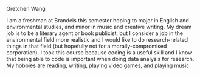 Gretchen Wang

I am a freshman at Brandeis this semester hoping to major in English and 
environmental studies, and minor in music and creative writing. My dream 
job is to be a literary agent or book publicist, but I consider a job in 
the environmental field more realistic and I would like to do 
research-related things in that field (but hopefully not for a 
morally-compromised corporation). I took this course because coding 
is a useful skill and I know that being able to code is important when 
doing data analysis for research. My hobbies are reading, writing, playing 
video games, and playing music. 
